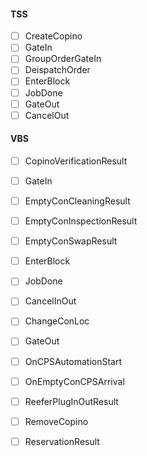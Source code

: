 #### TSS
- [ ] CreateCopino
- [ ] GateIn
- [ ] GroupOrderGateIn
- [ ] DeispatchOrder
- [ ] EnterBlock
- [ ] JobDone
- [ ] GateOut
- [ ] CancelOut

#### VBS
- [ ] CopinoVerificationResult
- [ ] GateIn
- [ ] EmptyConCleaningResult
- [ ] EmptyConInspectionResult
- [ ] EmptyConSwapResult
- [ ] EnterBlock
- [ ] JobDone

- [ ] CancelInOut
- [ ] ChangeConLoc


- [ ] GateOut

- [ ] OnCPSAutomationStart
- [ ] OnEmptyConCPSArrival
- [ ] ReeferPlugInOutResult
- [ ] RemoveCopino
- [ ] ReservationResult